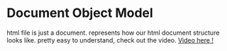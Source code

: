 # Document Object Model

html file is just a document. represents how our html document structure looks like. pretty easy to understand, check out the video.
<a href="https://youtu.be/GkXAGe7SLm0?list=PLRAV69dS1uWSxUIk5o3vQY2-_VKsOpXLD">Video here !</a>